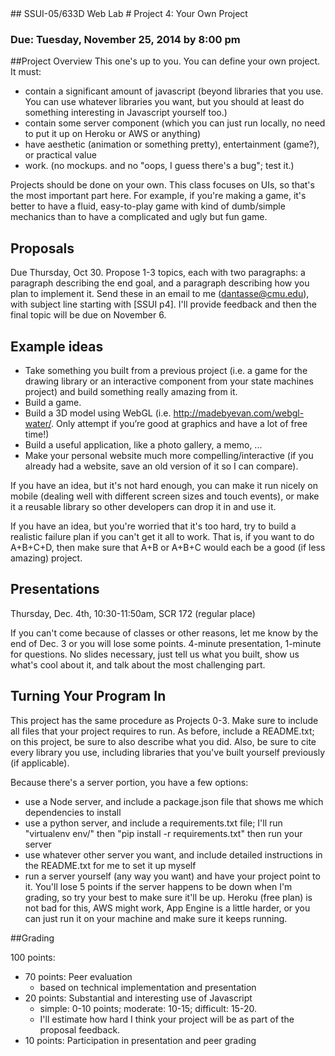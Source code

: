 <link href="../stylesheets/GitHub2.css" rel="stylesheet"></link>
## SSUI-05/633D Web Lab
# Project 4: Your Own Project

### Due: Tuesday, November 25, 2014 by 8:00 pm

##Project Overview
This one's up to you. You can define your own project. It must:

- contain a significant amount of javascript (beyond libraries that you use. You can use whatever libraries you want, but you should at least do something interesting in Javascript yourself too.)
- contain some server component (which you can just run locally, no need to put it up on Heroku or AWS or anything)
- have aesthetic (animation or something pretty), entertainment (game?), or practical value
- work. (no mockups. and no "oops, I guess there's a bug"; test it.)

Projects should be done on your own. This class focuses on UIs, so that's the most important part here. For example, if you're making a game, it's better to have a fluid, easy-to-play game with kind of dumb/simple mechanics than to have a complicated and ugly but fun game.

## Proposals
Due Thursday, Oct 30. Propose 1-3 topics, each with two paragraphs: a paragraph describing the end goal, and a paragraph describing how you plan to implement it. Send these in an email to me (dantasse@cmu.edu), with subject line starting with [SSUI p4]. I'll provide feedback and then the final topic will be due on November 6.

## Example ideas

- Take something you built from a previous project (i.e. a game for the drawing library or an interactive component from your state machines project) and build something really amazing from it.
- Build a game.
- Build a 3D model using WebGL (i.e. http://madebyevan.com/webgl-water/. Only attempt if you’re good at graphics and have a lot of free time!)
- Build a useful application, like a photo gallery, a memo, ...
- Make your personal website much more compelling/interactive (if you already had a website, save an old version of it so I can compare).

If you have an idea, but it's not hard enough, you can make it run nicely on mobile (dealing well with different screen sizes and touch events), or make it a reusable library so other developers can drop it in and use it.

If you have an idea, but you're worried that it's too hard, try to build a realistic failure plan if you can't get it all to work. That is, if you want to do A+B+C+D, then make sure that A+B or A+B+C would each be a good (if less amazing) project.

## Presentations
Thursday, Dec. 4th, 10:30-11:50am, SCR 172 (regular place)  

If you can't come because of classes or other reasons, let me know by the end of Dec. 3 or you will lose some points.
4-minute presentation, 1-minute for questions. No slides necessary, just tell us what you built, show us what's cool about it, and talk about the most challenging part.

## Turning Your Program In

This project has the same procedure as Projects 0-3. Make sure to include all files that your project requires to run. As before, include a README.txt; on this project, be sure to also describe what you did.
Also, be sure to cite every library you use, including libraries that you've built yourself previously (if applicable).

Because there's a server portion, you have a few options:

- use a Node server, and include a package.json file that shows me which dependencies to install
- use a python server, and include a requirements.txt file; I'll run "virtualenv env/" then "pip install -r requirements.txt" then run your server
- use whatever other server you want, and include detailed instructions in the README.txt for me to set it up myself
- run a server yourself (any way you want) and have your project point to it. You'll lose 5 points if the server happens to be down when I'm grading, so try your best to make sure it'll be up. Heroku (free plan) is not bad for this, AWS might work, App Engine is a little harder, or you can just run it on your machine and make sure it keeps running.

##Grading

100 points:  

- 70 points: Peer evaluation
  - based on technical implementation and presentation
- 20 points: Substantial and interesting use of Javascript
  - simple: 0-10 points; moderate: 10-15; difficult: 15-20.
  - I'll estimate how hard I think your project will be as part of the proposal feedback.
- 10 points: Participation in presentation and peer grading
